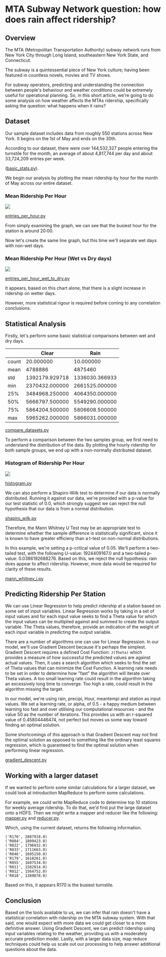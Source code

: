# MTA Subway Network question: how does rain affect ridership?

## Overview

The MTA (Metropolitan Transportation Authority) subway network runs from New York City through Long Island, southeastern New York State, and Connecticut.

The subway is a quintessential piece of New York culture; having been featured in countless novels, movies and TV shows.

For subway operators, predicting and understanding the connection between people's behaviour and weather conditions could be extremely useful for operational planning. So, in this short article, we're going to do some analysis on how weather affects the MTAs ridership, specifically asking the question: what happens when it rains?

## Dataset

Our sample dataset includes data from roughly 550 stations across New York. It begins on the 1st of May and ends on the 30th. 

According to our dataset, there were over 144,532,327 people entering the turnstile for the month, an average of about 4,817,744 per day and about 33,724,209 entries per week.

([basic_stats.py](https://github.com/lextoumbourou/study-notes/blob/master/ud359-intro-to-data-science/final_project/basic_stats.py)).

We begin our analysis by plotting the mean ridership by hour for the month of May across our entire dataset.

### Mean Ridership Per Hour

<img src="https://raw.githubusercontent.com/lextoumbourou/study-notes/master/ud359-intro-to-data-science/final_project/images/mean-entries-per-hour.png"></img>

[entries_per_hour.py](https://github.com/lextoumbourou/study-notes/blob/master/ud359-intro-to-data-science/final_project/entries_per_hour.py)

From simply examining the graph, we can see that the busiest hour for the station is around 20:00.

Now let's create the same line graph, but this time we'll separate wet days with non-wet days.

### Mean Ridership Per Hour (Wet vs Dry days)

<img src="https://raw.githubusercontent.com/lextoumbourou/study-notes/master/ud359-intro-to-data-science/final_project/images/mean-entries-per-hour-wet-vs-dry.png"></img>

[entries_per_hour_wet_to_dry.py](https://github.com/lextoumbourou/study-notes/blob/master/ud359-intro-to-data-science/final_project/entries_per_hour_wet_to_dry.py)

It appears, based on this chart alone, that there is a slight increase in ridership on wetter days.

However, more statistical rigour is required before coming to any correlation conclusions.

## Statistical Analysis

Firstly, let's perform some basic statistical comparisons between wet and dry days.

&nbsp; | Clear          | Rain
------ | -------------- | -----
count  | 20.000000      | 10.000000
mean   | 4788886        | 4875460
std    | 1392179.929718 | 1336030.366933
min    | 2370432.000000 | 2661525.000000
25%    | 3484968.250000 | 4064350.000000
50%    | 5666797.500000 | 5549290.000000
75%    | 5864204.500000 | 5806608.500000
max    | 5965262.000000 | 5866031.000000

[compare_datasets.py](https://github.com/lextoumbourou/study-notes/blob/master/ud359-intro-to-data-science/final_project/compare_datasets.py)

To perform a comparison between the two samples group, we first need to understand the distribution of the data. By plotting the hourly ridership for both sample groups, we end up with a non-normally distributed dataset.

### Histogram of Ridership Per Hour

<img src="https://raw.githubusercontent.com/lextoumbourou/study-notes/master/ud359-intro-to-data-science/final_project/images/histogram-entries.png"></img>

[histogram.py](https://github.com/lextoumbourou/study-notes/blob/master/ud359-intro-to-data-science/final_project/histogram.py)

We can also perform a Shapiro-Wilk test to determine if our data is normally distributed. Running it against our data, we're provided with a p-value for our test statistic of 0.0, which strongly suggest we can reject the null hypothesis that our data is from a normal distribution. 

[shapiro_wilk.py](https://github.com/lextoumbourou/study-notes/blob/master/ud359-intro-to-data-science/final_project/shapiro_wilk.py)

Therefore, the Mann Whitney U Test may be an appropriate test to determine whether the sample difference is statistically significant, since it is known to have greater efficieny than a t-test on non-normal distributions.

In this example, we're setting a p-critical value of 0.05. We'll perform a two-tailed test, with the following U-value: 1924409167.0 and a two-tailed p-value: 0.0386192688276. Based on this, we reject the null hypothesis: rain does appear to affect ridership. However, more data would be required for clarity of these results.

[mann_whitney_i.py](https://github.com/lextoumbourou/study-notes/blob/master/ud359-intro-to-data-science/final_project/mann_whitney_i.py)

## Predicting Ridership Per Station

We can use Linear Regression to help predict ridership at a station based on some set of input variables. Linear Regression works by taking in a set of input values and for each input value seeks to find a Theta value for which the input values can be multiplied against and summed to create the output variable. The Theta values, therefore, provide an indication of the weight of each input variable in predicting the output variable.

There are a number of algorithms one can use for Linear Regression. In our model, we'll use Gradient Descent because it's perhaps the simplest. Gradient Descent requires a defined Cost Function: ```J(Theta)``` which provides a measure of how successful the predicted values are against actual values. Then, it uses a search algorithm which seeks to find the set of Theta values that can minimize the Cost Function. A learning rate needs to be set in order to determine how "fast" the algorithm will iterate over Theta values. A too small learning rate could result in the algorithm taking an excessively long time to converge. Too high a rate, could result in the algorithm missing the target.

In our model, we're using rain, precipi, Hour, meantempi and station as input values. We set a learning rate, or alpha, of 0.5 - a happy medium between learning too fast and over utilising our computational resources - and the value 50 as the number of iterations. This provides us with an r-squared value of 0.45804446474, not perfect but moves us some way toward finding an optimal solution.

Some shortcomings of this approach is that Gradient Descent may not find the optimal solution as opposed to something like the ordinary least squares regression, which is guaranteed to find the optimal solution when performing linear regression.

[gradient_descent.py](https://github.com/lextoumbourou/study-notes/blob/master/ud359-intro-to-data-science/final_project/gradient_descent.py)

## Working with a larger dataset 

If we wanted to perform some similar calculations for a larger dataset, we could look at introduction MapReduce to perform some calculations. 

For example, we could write MapReduce code to determine top 10 stations for weekly average ridership. To do that, we'd first put the large dataset onto a HDFS. Then we might write a mapper and reducer like the following: [mapper.py](https://github.com/lextoumbourou/study-notes/blob/master/ud359-intro-to-data-science/final_project/mapper.py) and [reducer.py](https://github.com/lextoumbourou/study-notes/blob/master/ud359-intro-to-data-science/final_project/reducer.py).

Which, using the current dataset, returns the following information.

```
('R170', 2887918.0)
('R084', 1809423.0)
('R022', 1796932.0)
('R033', 1711663.0)
('R046', 1695150.0)
('R179', 1618261.0)
('R055', 1607534.0)
('R011', 1582914.0)
('R012', 1564752.0)
('R018', 1389878.0)
```

Based on this, it appears R170 is the busiest turnstile.

## Conclusion

Based on the tools available to us, we can infer that rain doesn't have a statistical correlation with ridership on the MTA subway system. With that said, one would expect with more data we could get closer to a more definitive answer. Using Gradient Descent, we can predict ridership using input variables relating to the weather, providing us with a moderately accurate prediction model. Lastly, with a larger data size, map reduce techniques could help us scale out our processing to help answer additional questions about the data.
